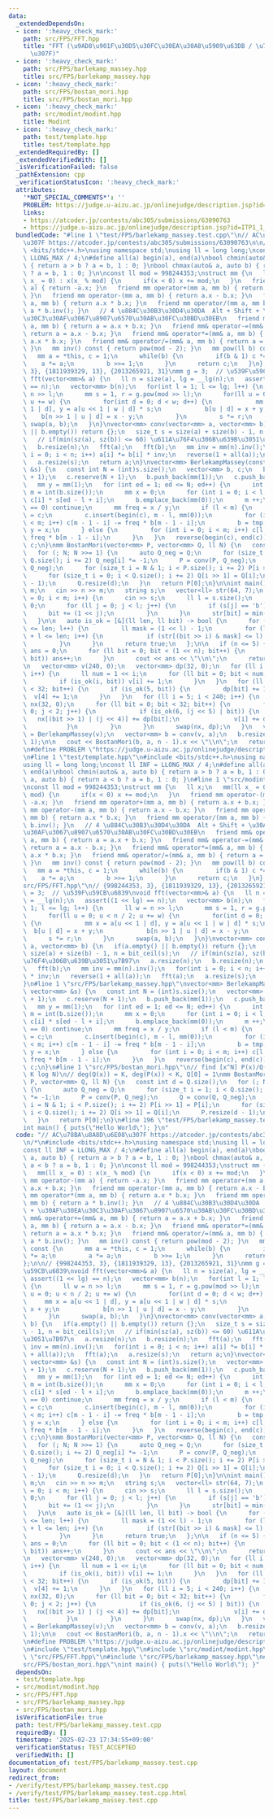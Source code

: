 ```yaml
---
data:
  _extendedDependsOn:
  - icon: ':heavy_check_mark:'
    path: src/FPS/FFT.hpp
    title: "FFT (\u9AD8\u901F\u30D5\u30FC\u30EA\u30A8\u5909\u63DB / \u7573\u307F\u8FBC\
      \u307F)"
  - icon: ':heavy_check_mark:'
    path: src/FPS/barlekamp_massey.hpp
    title: src/FPS/barlekamp_massey.hpp
  - icon: ':heavy_check_mark:'
    path: src/FPS/bostan_mori.hpp
    title: src/FPS/bostan_mori.hpp
  - icon: ':heavy_check_mark:'
    path: src/modint/modint.hpp
    title: Modint
  - icon: ':heavy_check_mark:'
    path: test/template.hpp
    title: test/template.hpp
  _extendedRequiredBy: []
  _extendedVerifiedWith: []
  _isVerificationFailed: false
  _pathExtension: cpp
  _verificationStatusIcon: ':heavy_check_mark:'
  attributes:
    '*NOT_SPECIAL_COMMENTS*': ''
    PROBLEM: https://judge.u-aizu.ac.jp/onlinejudge/description.jsp?id=ITP1_1_A
    links:
    - https://atcoder.jp/contests/abc305/submissions/63090763
    - https://judge.u-aizu.ac.jp/onlinejudge/description.jsp?id=ITP1_1_A
  bundledCode: "#line 1 \"test/FPS/barlekamp_massey.test.cpp\"\n// AC\u78BA\u8A8D\u6E08\
    \u307F https://atcoder.jp/contests/abc305/submissions/63090763\n\n/*\n#include\
    \ <bits/stdc++.h>\nusing namespace std;\nusing ll = long long;\nconst ll INF =\
    \ LLONG_MAX / 4;\n#define all(a) begin(a), end(a)\nbool chmin(auto& a, auto b)\
    \ { return a > b ? a = b, 1 : 0; }\nbool chmax(auto& a, auto b) { return a < b\
    \ ? a = b, 1 : 0; }\n\nconst ll mod = 998244353;\nstruct mm {\n   ll x;\n   mm(ll\
    \ x_ = 0) : x(x_ % mod) {\n      if(x < 0) x += mod;\n   }\n   friend mm operator-(mm\
    \ a) { return -a.x; }\n   friend mm operator+(mm a, mm b) { return a.x + b.x;\
    \ }\n   friend mm operator-(mm a, mm b) { return a.x - b.x; }\n   friend mm operator*(mm\
    \ a, mm b) { return a.x * b.x; }\n   friend mm operator/(mm a, mm b) { return\
    \ a * b.inv(); }\n   // 4 \u884C\u30B3\u30D4\u30DA  Alt + Shift + \u30AF\u30EA\
    \u30C3\u30AF\u3067\u8907\u6570\u30AB\u30FC\u30BD\u30EB\n   friend mm& operator+=(mm&\
    \ a, mm b) { return a = a.x + b.x; }\n   friend mm& operator-=(mm& a, mm b) {\
    \ return a = a.x - b.x; }\n   friend mm& operator*=(mm& a, mm b) { return a =\
    \ a.x * b.x; }\n   friend mm& operator/=(mm& a, mm b) { return a = a * b.inv();\
    \ }\n   mm inv() const { return pow(mod - 2); }\n   mm pow(ll b) const {\n   \
    \   mm a = *this, c = 1;\n      while(b) {\n         if(b & 1) c *= a;\n     \
    \    a *= a;\n         b >>= 1;\n      }\n      return c;\n   }\n};\n\n// {998244353,\
    \ 3}, {1811939329, 13}, {2013265921, 31}\nmm g = 3;  // \u539F\u59CB\u6839\nvoid\
    \ fft(vector<mm>& a) {\n   ll n = size(a), lg = __lg(n);\n   assert((1 << lg)\
    \ == n);\n   vector<mm> b(n);\n   for(int l = 1; l <= lg; l++) {\n      ll w =\
    \ n >> l;\n      mm s = 1, r = g.pow(mod >> l);\n      for(ll u = 0; u < n / 2;\
    \ u += w) {\n         for(int d = 0; d < w; d++) {\n            mm x = a[u <<\
    \ 1 | d], y = a[u << 1 | w | d] * s;\n            b[u | d] = x + y;\n        \
    \    b[n >> 1 | u | d] = x - y;\n         }\n         s *= r;\n      }\n     \
    \ swap(a, b);\n   }\n}\nvector<mm> conv(vector<mm> a, vector<mm> b) {\n   if(a.empty()\
    \ || b.empty()) return {};\n   size_t s = size(a) + size(b) - 1, n = bit_ceil(s);\n\
    \   // if(min(sz(a), sz(b)) <= 60) \u611A\u76F4\u306B\u639B\u3051\u7B97\n   a.resize(n);\n\
    \   b.resize(n);\n   fft(a);\n   fft(b);\n   mm inv = mm(n).inv();\n   for(int\
    \ i = 0; i < n; i++) a[i] *= b[i] * inv;\n   reverse(1 + all(a));\n   fft(a);\n\
    \   a.resize(s);\n   return a;\n}\nvector<mm> BerlekampMassey(const vector<mm>\
    \ &s) {\n   const int N = (int)s.size();\n   vector<mm> b, c;\n   b.reserve(N\
    \ + 1);\n   c.reserve(N + 1);\n   b.push_back(mm(1));\n   c.push_back(mm(1));\n\
    \   mm y = mm(1);\n   for (int ed = 1; ed <= N; ed++) {\n      int l = int(c.size()),\
    \ m = int(b.size());\n      mm x = 0;\n      for (int i = 0; i < l; i++) x +=\
    \ c[i] * s[ed - l + i];\n      b.emplace_back(mm(0));\n      m ++;\n      if (x.x\
    \ == 0) continue;\n      mm freq = x / y;\n      if (l < m) {\n         auto tmp\
    \ = c;\n         c.insert(begin(c), m - l, mm(0));\n         for (int i = 0; i\
    \ < m; i++) c[m - 1 - i] -= freq * b[m - 1 - i];\n         b = tmp;\n        \
    \ y = x;\n      } else {\n         for (int i = 0; i < m; i++) c[l - 1 - i] -=\
    \ freq * b[m - 1 - i];\n      }\n   }\n   reverse(begin(c), end(c));\n   return\
    \ c;\n}\nmm BostanMori(vector<mm> P, vector<mm> Q, ll N) {\n   const int d = Q.size();\n\
    \   for (; N; N >>= 1) {\n      auto Q_neg = Q;\n      for (size_t i = 1; i <\
    \ Q.size(); i += 2) Q_neg[i] *= -1;\n      P = conv(P, Q_neg);\n      Q = conv(Q,\
    \ Q_neg);\n      for (size_t i = N & 1; i < P.size(); i += 2) P[i >> 1] = P[i];\n\
    \      for (size_t i = 0; i < Q.size(); i += 2) Q[i >> 1] = Q[i];\n      P.resize(d\
    \ - 1);\n      Q.resize(d);\n   }\n   return P[0];\n}\n\nint main() {\n   ll n,\
    \ m;\n   cin >> n >> m;\n   string s;\n   vector<ll> str(64, 7);\n   for (ll i\
    \ = 0; i < m; i++) {\n      cin >> s;\n      ll l = s.size();\n      ll bit =\
    \ 0;\n      for (ll j = 0; j < l; j++) {\n         if (s[j] == 'b') {\n      \
    \      bit += (1 << j);\n         }\n      }\n      str[bit] = min(str[bit], l);\n\
    \   }\n\n   auto is_ok = [&](ll len, ll bit) -> bool {\n      for (ll l = 1; l\
    \ <= len; l++) {\n         ll mask = (1 << l) - 1;\n         for (ll i = 0; i\
    \ + l <= len; i++) {\n            if (str[(bit >> i) & mask] <= l) return false;\n\
    \         }\n      }\n      return true;\n   };\n\n   if (n <= 5) {\n      ll\
    \ ans = 0;\n      for (ll bit = 0; bit < (1 << n); bit++) {\n         if (is_ok(n,\
    \ bit)) ans++;\n      }\n      cout << ans << \"\\n\";\n      return 0;\n   }\n\
    \n   vector<mm> v(240, 0);\n   vector<mm> dp(32, 0);\n   for (ll i = 0; i < 4;\
    \ i++) {\n      ll num = 1 << i;\n      for (ll bit = 0; bit < num; bit++) {\n\
    \         if (is_ok(i, bit)) v[i] += 1;\n      }\n   }\n   for (ll bit = 0; bit\
    \ < 32; bit++) {\n      if (is_ok(5, bit)) {\n         dp[bit] += 1;\n       \
    \  v[4] += 1;\n      }\n   }\n   for (ll i = 5; i < 240; i++) {\n      vector<mm>\
    \ nx(32, 0);\n      for (ll bit = 0; bit < 32; bit++) {\n         for (ll j =\
    \ 0; j < 2; j++) {\n            if (is_ok(6, (j << 5) | bit)) {\n            \
    \   nx[(bit >> 1) | (j << 4)] += dp[bit];\n               v[i] += dp[bit];\n \
    \           }\n         }\n      }\n      swap(nx, dp);\n   }\n   vector<mm> a\
    \ = BerlekampMassey(v);\n   vector<mm> b = conv(v, a);\n   b.resize(a.size() -\
    \ 1);\n\n   cout << BostanMori(b, a, n - 1).x << \"\\n\";\n   return 0;\n}\n*/\n\
    \n#define PROBLEM \"https://judge.u-aizu.ac.jp/onlinejudge/description.jsp?id=ITP1_1_A\"\
    \n#line 1 \"test/template.hpp\"\n#include <bits/stdc++.h>\nusing namespace std;\n\
    using ll = long long;\nconst ll INF = LLONG_MAX / 4;\n#define all(a) begin(a),\
    \ end(a)\nbool chmin(auto& a, auto b) { return a > b ? a = b, 1 : 0; }\nbool chmax(auto&\
    \ a, auto b) { return a < b ? a = b, 1 : 0; }\n#line 1 \"src/modint/modint.hpp\"\
    \nconst ll mod = 998244353;\nstruct mm {\n   ll x;\n   mm(ll x_ = 0) : x(x_ %\
    \ mod) {\n      if(x < 0) x += mod;\n   }\n   friend mm operator-(mm a) { return\
    \ -a.x; }\n   friend mm operator+(mm a, mm b) { return a.x + b.x; }\n   friend\
    \ mm operator-(mm a, mm b) { return a.x - b.x; }\n   friend mm operator*(mm a,\
    \ mm b) { return a.x * b.x; }\n   friend mm operator/(mm a, mm b) { return a *\
    \ b.inv(); }\n   // 4 \u884C\u30B3\u30D4\u30DA  Alt + Shift + \u30AF\u30EA\u30C3\
    \u30AF\u3067\u8907\u6570\u30AB\u30FC\u30BD\u30EB\n   friend mm& operator+=(mm&\
    \ a, mm b) { return a = a.x + b.x; }\n   friend mm& operator-=(mm& a, mm b) {\
    \ return a = a.x - b.x; }\n   friend mm& operator*=(mm& a, mm b) { return a =\
    \ a.x * b.x; }\n   friend mm& operator/=(mm& a, mm b) { return a = a * b.inv();\
    \ }\n   mm inv() const { return pow(mod - 2); }\n   mm pow(ll b) const {\n   \
    \   mm a = *this, c = 1;\n      while(b) {\n         if(b & 1) c *= a;\n     \
    \    a *= a;\n         b >>= 1;\n      }\n      return c;\n   }\n};\n#line 1 \"\
    src/FPS/FFT.hpp\"\n// {998244353, 3}, {1811939329, 13}, {2013265921, 31}\nmm g\
    \ = 3;  // \u539F\u59CB\u6839\nvoid fft(vector<mm>& a) {\n   ll n = size(a), lg\
    \ = __lg(n);\n   assert((1 << lg) == n);\n   vector<mm> b(n);\n   for(int l =\
    \ 1; l <= lg; l++) {\n      ll w = n >> l;\n      mm s = 1, r = g.pow(mod >> l);\n\
    \      for(ll u = 0; u < n / 2; u += w) {\n         for(int d = 0; d < w; d++)\
    \ {\n            mm x = a[u << 1 | d], y = a[u << 1 | w | d] * s;\n          \
    \  b[u | d] = x + y;\n            b[n >> 1 | u | d] = x - y;\n         }\n   \
    \      s *= r;\n      }\n      swap(a, b);\n   }\n}\nvector<mm> conv(vector<mm>\
    \ a, vector<mm> b) {\n   if(a.empty() || b.empty()) return {};\n   size_t s =\
    \ size(a) + size(b) - 1, n = bit_ceil(s);\n   // if(min(sz(a), sz(b)) <= 60) \u611A\
    \u76F4\u306B\u639B\u3051\u7B97\n   a.resize(n);\n   b.resize(n);\n   fft(a);\n\
    \   fft(b);\n   mm inv = mm(n).inv();\n   for(int i = 0; i < n; i++) a[i] *= b[i]\
    \ * inv;\n   reverse(1 + all(a));\n   fft(a);\n   a.resize(s);\n   return a;\n\
    }\n#line 1 \"src/FPS/barlekamp_massey.hpp\"\nvector<mm> BerlekampMassey(const\
    \ vector<mm> &s) {\n   const int N = (int)s.size();\n   vector<mm> b, c;\n   b.reserve(N\
    \ + 1);\n   c.reserve(N + 1);\n   b.push_back(mm(1));\n   c.push_back(mm(1));\n\
    \   mm y = mm(1);\n   for (int ed = 1; ed <= N; ed++) {\n      int l = int(c.size()),\
    \ m = int(b.size());\n      mm x = 0;\n      for (int i = 0; i < l; i++) x +=\
    \ c[i] * s[ed - l + i];\n      b.emplace_back(mm(0));\n      m ++;\n      if (x.x\
    \ == 0) continue;\n      mm freq = x / y;\n      if (l < m) {\n         auto tmp\
    \ = c;\n         c.insert(begin(c), m - l, mm(0));\n         for (int i = 0; i\
    \ < m; i++) c[m - 1 - i] -= freq * b[m - 1 - i];\n         b = tmp;\n        \
    \ y = x;\n      } else {\n         for (int i = 0; i < m; i++) c[l - 1 - i] -=\
    \ freq * b[m - 1 - i];\n      }\n   }\n   reverse(begin(c), end(c));\n   return\
    \ c;\n}\n#line 1 \"src/FPS/bostan_mori.hpp\"\n// find [x^N] P(x)/Q(x), O(K log\
    \ K log N)\n// deg(Q(x)) = K, deg(P(x)) < K, Q[0] = 1\nmm BostanMori(vector<mm>\
    \ P, vector<mm> Q, ll N) {\n   const int d = Q.size();\n   for (; N; N >>= 1)\
    \ {\n      auto Q_neg = Q;\n      for (size_t i = 1; i < Q.size(); i += 2) Q_neg[i]\
    \ *= -1;\n      P = conv(P, Q_neg);\n      Q = conv(Q, Q_neg);\n      for (size_t\
    \ i = N & 1; i < P.size(); i += 2) P[i >> 1] = P[i];\n      for (size_t i = 0;\
    \ i < Q.size(); i += 2) Q[i >> 1] = Q[i];\n      P.resize(d - 1);\n      Q.resize(d);\n\
    \   }\n   return P[0];\n}\n#line 196 \"test/FPS/barlekamp_massey.test.cpp\"\n\
    int main() { puts(\"Hello World\"); }\n"
  code: "// AC\u78BA\u8A8D\u6E08\u307F https://atcoder.jp/contests/abc305/submissions/63090763\n\
    \n/*\n#include <bits/stdc++.h>\nusing namespace std;\nusing ll = long long;\n\
    const ll INF = LLONG_MAX / 4;\n#define all(a) begin(a), end(a)\nbool chmin(auto&\
    \ a, auto b) { return a > b ? a = b, 1 : 0; }\nbool chmax(auto& a, auto b) { return\
    \ a < b ? a = b, 1 : 0; }\n\nconst ll mod = 998244353;\nstruct mm {\n   ll x;\n\
    \   mm(ll x_ = 0) : x(x_ % mod) {\n      if(x < 0) x += mod;\n   }\n   friend\
    \ mm operator-(mm a) { return -a.x; }\n   friend mm operator+(mm a, mm b) { return\
    \ a.x + b.x; }\n   friend mm operator-(mm a, mm b) { return a.x - b.x; }\n   friend\
    \ mm operator*(mm a, mm b) { return a.x * b.x; }\n   friend mm operator/(mm a,\
    \ mm b) { return a * b.inv(); }\n   // 4 \u884C\u30B3\u30D4\u30DA  Alt + Shift\
    \ + \u30AF\u30EA\u30C3\u30AF\u3067\u8907\u6570\u30AB\u30FC\u30BD\u30EB\n   friend\
    \ mm& operator+=(mm& a, mm b) { return a = a.x + b.x; }\n   friend mm& operator-=(mm&\
    \ a, mm b) { return a = a.x - b.x; }\n   friend mm& operator*=(mm& a, mm b) {\
    \ return a = a.x * b.x; }\n   friend mm& operator/=(mm& a, mm b) { return a =\
    \ a * b.inv(); }\n   mm inv() const { return pow(mod - 2); }\n   mm pow(ll b)\
    \ const {\n      mm a = *this, c = 1;\n      while(b) {\n         if(b & 1) c\
    \ *= a;\n         a *= a;\n         b >>= 1;\n      }\n      return c;\n   }\n\
    };\n\n// {998244353, 3}, {1811939329, 13}, {2013265921, 31}\nmm g = 3;  // \u539F\
    \u59CB\u6839\nvoid fft(vector<mm>& a) {\n   ll n = size(a), lg = __lg(n);\n  \
    \ assert((1 << lg) == n);\n   vector<mm> b(n);\n   for(int l = 1; l <= lg; l++)\
    \ {\n      ll w = n >> l;\n      mm s = 1, r = g.pow(mod >> l);\n      for(ll\
    \ u = 0; u < n / 2; u += w) {\n         for(int d = 0; d < w; d++) {\n       \
    \     mm x = a[u << 1 | d], y = a[u << 1 | w | d] * s;\n            b[u | d] =\
    \ x + y;\n            b[n >> 1 | u | d] = x - y;\n         }\n         s *= r;\n\
    \      }\n      swap(a, b);\n   }\n}\nvector<mm> conv(vector<mm> a, vector<mm>\
    \ b) {\n   if(a.empty() || b.empty()) return {};\n   size_t s = size(a) + size(b)\
    \ - 1, n = bit_ceil(s);\n   // if(min(sz(a), sz(b)) <= 60) \u611A\u76F4\u306B\u639B\
    \u3051\u7B97\n   a.resize(n);\n   b.resize(n);\n   fft(a);\n   fft(b);\n   mm\
    \ inv = mm(n).inv();\n   for(int i = 0; i < n; i++) a[i] *= b[i] * inv;\n   reverse(1\
    \ + all(a));\n   fft(a);\n   a.resize(s);\n   return a;\n}\nvector<mm> BerlekampMassey(const\
    \ vector<mm> &s) {\n   const int N = (int)s.size();\n   vector<mm> b, c;\n   b.reserve(N\
    \ + 1);\n   c.reserve(N + 1);\n   b.push_back(mm(1));\n   c.push_back(mm(1));\n\
    \   mm y = mm(1);\n   for (int ed = 1; ed <= N; ed++) {\n      int l = int(c.size()),\
    \ m = int(b.size());\n      mm x = 0;\n      for (int i = 0; i < l; i++) x +=\
    \ c[i] * s[ed - l + i];\n      b.emplace_back(mm(0));\n      m ++;\n      if (x.x\
    \ == 0) continue;\n      mm freq = x / y;\n      if (l < m) {\n         auto tmp\
    \ = c;\n         c.insert(begin(c), m - l, mm(0));\n         for (int i = 0; i\
    \ < m; i++) c[m - 1 - i] -= freq * b[m - 1 - i];\n         b = tmp;\n        \
    \ y = x;\n      } else {\n         for (int i = 0; i < m; i++) c[l - 1 - i] -=\
    \ freq * b[m - 1 - i];\n      }\n   }\n   reverse(begin(c), end(c));\n   return\
    \ c;\n}\nmm BostanMori(vector<mm> P, vector<mm> Q, ll N) {\n   const int d = Q.size();\n\
    \   for (; N; N >>= 1) {\n      auto Q_neg = Q;\n      for (size_t i = 1; i <\
    \ Q.size(); i += 2) Q_neg[i] *= -1;\n      P = conv(P, Q_neg);\n      Q = conv(Q,\
    \ Q_neg);\n      for (size_t i = N & 1; i < P.size(); i += 2) P[i >> 1] = P[i];\n\
    \      for (size_t i = 0; i < Q.size(); i += 2) Q[i >> 1] = Q[i];\n      P.resize(d\
    \ - 1);\n      Q.resize(d);\n   }\n   return P[0];\n}\n\nint main() {\n   ll n,\
    \ m;\n   cin >> n >> m;\n   string s;\n   vector<ll> str(64, 7);\n   for (ll i\
    \ = 0; i < m; i++) {\n      cin >> s;\n      ll l = s.size();\n      ll bit =\
    \ 0;\n      for (ll j = 0; j < l; j++) {\n         if (s[j] == 'b') {\n      \
    \      bit += (1 << j);\n         }\n      }\n      str[bit] = min(str[bit], l);\n\
    \   }\n\n   auto is_ok = [&](ll len, ll bit) -> bool {\n      for (ll l = 1; l\
    \ <= len; l++) {\n         ll mask = (1 << l) - 1;\n         for (ll i = 0; i\
    \ + l <= len; i++) {\n            if (str[(bit >> i) & mask] <= l) return false;\n\
    \         }\n      }\n      return true;\n   };\n\n   if (n <= 5) {\n      ll\
    \ ans = 0;\n      for (ll bit = 0; bit < (1 << n); bit++) {\n         if (is_ok(n,\
    \ bit)) ans++;\n      }\n      cout << ans << \"\\n\";\n      return 0;\n   }\n\
    \n   vector<mm> v(240, 0);\n   vector<mm> dp(32, 0);\n   for (ll i = 0; i < 4;\
    \ i++) {\n      ll num = 1 << i;\n      for (ll bit = 0; bit < num; bit++) {\n\
    \         if (is_ok(i, bit)) v[i] += 1;\n      }\n   }\n   for (ll bit = 0; bit\
    \ < 32; bit++) {\n      if (is_ok(5, bit)) {\n         dp[bit] += 1;\n       \
    \  v[4] += 1;\n      }\n   }\n   for (ll i = 5; i < 240; i++) {\n      vector<mm>\
    \ nx(32, 0);\n      for (ll bit = 0; bit < 32; bit++) {\n         for (ll j =\
    \ 0; j < 2; j++) {\n            if (is_ok(6, (j << 5) | bit)) {\n            \
    \   nx[(bit >> 1) | (j << 4)] += dp[bit];\n               v[i] += dp[bit];\n \
    \           }\n         }\n      }\n      swap(nx, dp);\n   }\n   vector<mm> a\
    \ = BerlekampMassey(v);\n   vector<mm> b = conv(v, a);\n   b.resize(a.size() -\
    \ 1);\n\n   cout << BostanMori(b, a, n - 1).x << \"\\n\";\n   return 0;\n}\n*/\n\
    \n#define PROBLEM \"https://judge.u-aizu.ac.jp/onlinejudge/description.jsp?id=ITP1_1_A\"\
    \n#include \"test/template.hpp\"\n#include \"src/modint/modint.hpp\"\n#include\
    \ \"src/FPS/FFT.hpp\"\n#include \"src/FPS/barlekamp_massey.hpp\"\n#include \"\
    src/FPS/bostan_mori.hpp\"\nint main() { puts(\"Hello World\"); }"
  dependsOn:
  - test/template.hpp
  - src/modint/modint.hpp
  - src/FPS/FFT.hpp
  - src/FPS/barlekamp_massey.hpp
  - src/FPS/bostan_mori.hpp
  isVerificationFile: true
  path: test/FPS/barlekamp_massey.test.cpp
  requiredBy: []
  timestamp: '2025-02-23 17:34:55+09:00'
  verificationStatus: TEST_ACCEPTED
  verifiedWith: []
documentation_of: test/FPS/barlekamp_massey.test.cpp
layout: document
redirect_from:
- /verify/test/FPS/barlekamp_massey.test.cpp
- /verify/test/FPS/barlekamp_massey.test.cpp.html
title: test/FPS/barlekamp_massey.test.cpp
---
```

